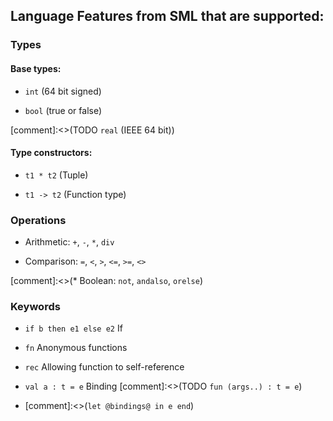 ## Language Features from SML that are supported:

### Types

#### Base types:

* `int` (64 bit signed)

* `bool` (true or false)

[comment]:<>(TODO `real` (IEEE 64 bit))

#### Type constructors: 

* `t1 * t2` (Tuple)

* `t1 -> t2` (Function type)

### Operations

* Arithmetic: `+`, `-`, `*`, `div`

* Comparison: `=`, `<`, `>`, `<=`, `>=`, `<>`

[comment]:<>(* Boolean: `not`, `andalso`, `orelse`)

### Keywords

* `if b then e1 else e2` If

* `fn` Anonymous functions

* `rec` Allowing function to self-reference

* `val a : t = e` Binding [comment]:<>(TODO `fun (args..) : t = e`)

* [comment]:<>(`let @bindings@ in e end`)

